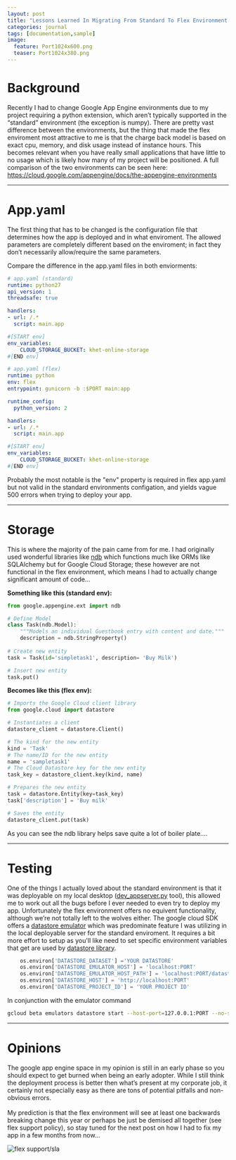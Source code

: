 ```yaml
---
layout: post
title: "Lessons Learned In Migrating From Standard To Flex Environment (Python)"
categories: journal
tags: [documentation,sample]
image:
  feature: Port1024x600.png
  teaser: Port1024x380.png
---
```


# Background
Recently I had to change Google App Engine environments due to my project requiring a python extension, which aren’t typically supported in the “standard” environment (the exception is numpy). There are pretty vast difference between the environments, but the thing that made the flex enviroment most attractive to me is that the charge back model is based on exact cpu, memory, and disk usage instead of instance hours. This becomes relevant when you have really small applications that have little to no usage which is likely how many of my project will be positioned. A full comparison of the two environments can be seen here: https://cloud.google.com/appengine/docs/the-appengine-environments

---

# App.yaml
The first thing that has to be changed is the configuration file that determines how the app is deployed and in what enviroment. The allowed parameters are completely different based on the enviroment; in fact they don’t necessarily allow/require the same parameters. 

Compare the difference in the app.yaml files in both enviorments:
 
```yaml
# app.yaml (standard)
runtime: python27
api_version: 1
threadsafe: true

handlers:
- url: /.*
  script: main.app

#[START env]
env_variables:
    CLOUD_STORAGE_BUCKET: khet-online-storage
#[END env]
```


```yaml
# app.yaml (flex)
runtime: python
env: flex
entrypoint: gunicorn -b :$PORT main:app

runtime_config:
  python_version: 2

handlers:
- url: /.*
  script: main.app

#[START env]
env_variables:
    CLOUD_STORAGE_BUCKET: khet-online-storage
#[END env]
```

Probably the most notable is the "env" property is required in flex app.yaml but not valid in the standard environments configation, and yields vague 500 errors when trying to deploy your app.

---

# Storage
This is where the majority of the pain came from for me. I had originally used wonderful libraries like [ndb](https://cloud.google.com/appengine/docs/standard/python/ndb/) which functions much like ORMs like SQLAlchemy but for Google Cloud Storage; these however are not functional in the flex environment, which means I had to actually change significant amount of code…

**Something like this (standard env):**
```python
from google.appengine.ext import ndb

# Define Model
class Task(ndb.Model):
    """Models an individual Guestbook entry with content and date."""
    description = ndb.StringProperty()
	
# Create new entity
task = Task(id='simpletask1', description= 'Buy Milk')

# Insert new entity
task.put()
```
**Becomes like this (flex env):**
```python
# Imports the Google Cloud client library
from google.cloud import datastore

# Instantiates a client
datastore_client = datastore.Client()

# The kind for the new entity
kind = 'Task'
# The name/ID for the new entity
name = 'sampletask1'
# The Cloud Datastore key for the new entity
task_key = datastore_client.key(kind, name)

# Prepares the new entity
task = datastore.Entity(key=task_key)
task['description'] = 'Buy milk'

# Saves the entity
datastore_client.put(task)
```
As you can see the ndb library helps save quite a lot of boiler plate....

---

# Testing
One of the things I actually loved about the standard environment is that it was deployable on my local desktop ([dev_appserver.py](https://cloud.google.com/appengine/docs/standard/python/tools/using-local-server) tool), this allowed me to work out all the bugs before I ever needed to even try to deploy my app. Unfortunately the flex environment offers no equivent functionality, although we’re not totally left to the wolves either. The google cloud SDK offers a [datastore emulator](https://cloud.google.com/datastore/docs/tools/datastore-emulator) which was predominate feature I was utilizing in the local deployable server for the standard enviroment. It requires a bit more effort to setup as you'll like need to set specific environment variables that get are used by [datastore library](https://github.com/GoogleCloudPlatform/python-docs-samples/blob/master/datastore/cloud-client/quickstart.py).
```python
    os.environ['DATASTORE_DATASET'] ='YOUR DATASTORE'
    os.environ['DATASTORE_EMULATOR_HOST'] = 'localhost:PORT'
    os.environ['DATASTORE_EMULATOR_HOST_PATH'] = 'localhost:PORT/datastore'
    os.environ['DATASTORE_HOST'] = 'http://localhost:PORT'
    os.environ['DATASTORE_PROJECT_ID'] = 'YOUR PROJECT ID'
```
In conjunction with the emulator command
```bash
gcloud beta emulators datastore start --host-port=127.0.0.1:PORT --no-store-on-disk  --project=YOUR_PROJECT_ID
```

---

# Opinions
The google app engine space in my opinion is still in an early phase so you should expect to get burned when being an early adopter. While I still think the deployment process is better then what’s present at my corporate job, it certainly not especially easy as there are tons of potential pitfalls and non-obvious errors. 
<br/><br/>
My prediction is that the flex environment will see at least one backwards breaking change this year or perhaps be just be demised all together (see flex support policy), so stay tuned for the next post on how I had to fix my app in a few months from now…

![](https://cdn.scotch.io/23785/Ax1BxHPLQs6p23LML6FM_Demise.png "flex support/sla")
